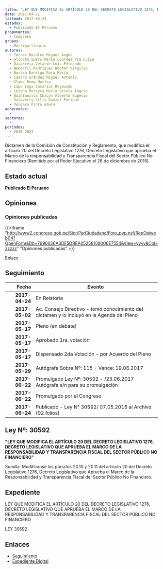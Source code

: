 ```yaml
---
title: "LEY QUE MODIFICA EL ARTÍCULO 20 DEL DECRETO LEGISLATIVO 1276, DECRETO LEGISLATIVO QUE APRUEBA EL MARCO DE LA RESPONSABILIDAD Y TRANSPARENCIA FISCAL DEL SECTOR PÚBLICO NO FINANCIERO"
date: 2017-04-21
lastmod: 2017-06-24
estados: 
  - Publicado El Peruano
proponentes: 
  - Congreso
grupos: 
  - Multipartidario
autores: 
  - Torres Morales Miguel Ángel
  - Alcorta Suero María Lourdes Pía Luisa
  - Galarreta Velarde Luis Fernando
  - Becerril Rodríguez Héctor Virgilio
  - Bartra Barriga Rosa María
  - Castro Grández Miguel Antonio
  - Glave Remy Marisa
  - Lapa Inga Zacarías Reymundo
  - Letona Pereyra María Úrsula Ingrid
  - Quintanilla Chacón Alberto Eugenio
  - Salaverry Villa Daniel Enrique
  - Vergara Pinto Edwin
adherentes: 
  - 
sectores: 
  - 
periodos: 
  - 2016-2021
---
```


Dictamen de la Comisión de Constitución y Reglamento, que modifica el artículo 20 del Decreto Legislativo 1276, Decreto Legislativo que aprueba el Marco de la responsabilidad y Transparencia Fiscal del Sector Público No Financiero (Remitido por el Poder Ejecutivo el 26 de diciembre de 2016).


## Estado actual

**Publicado El Peruano**

## Opiniones

### Opiniones publicadas

{{<iframe "http://www2.congreso.gob.pe/Sicr/ParCiudadana/Foro_pvp.nsf/RepOpiweb04?OpenForm&Db=7696036A3DE5DBEA05258109006E7554&View=yyyy&Col=zzzzz" "Opiniones publicadas" >}}

[Enlace](http://www2.congreso.gob.pe/Sicr/ParCiudadana/Foro_pvp.nsf/RepOpiweb04?OpenForm&Db=7696036A3DE5DBEA05258109006E7554&View=yyyy&Col=zzzzz)

## Seguimiento

| Fecha | Evento |
|------:|--------|
| **2017-04-24** | En Relatoría|
| **2017-05-02** | Ac. Consejo Directivo - tomó conocimiento del dictamen y lo incluyó en la Agenda del Pleno|
| **2017-05-17** | Pleno (en debate)|
| **2017-05-17** | Aprobado 1ra. votación|
| **2017-05-17** | Dispensado 2da Votación - por Acuerdo del Pleno|
| **2017-05-29** | Autógrafa Sobre Nº: 115 - Vence: 19.06.2017|
| **2017-06-22** | Promulgado Ley Nº: 30592 - /23.06.2017 Autógrafa s/n para su promulgación|
| **2017-06-22** | Promulgado por el Congreso|
| **2017-06-24** | Publicado - Ley N° 30592/ 07.05.2018 al Archivo (92 folios)|

## Ley Nº: 30592

**"LEY QUE MODIFICA EL ARTÍCULO 20 DEL DECRETO LEGISLATIVO 1276, DECRETO LEGISLATIVO QUE APRUEBA EL MARCO DE LA RESPONSABILIDAD Y TRANSPARENCIA FISCAL DEL SECTOR PÚBLICO NO FINANCIERO"**

Sumilla: Modifícanse los párrafos 20.10 y 20.11 del artículo 20 del Decreto Legislativo 1276, Decreto Legislativo que Aprueba el Marco de la Responsabilidad y Transparencia Fiscal del Sector Público No Financiero.


## Expediente

LEY QUE MODIFICA EL ARTÍCULO 20 DEL DECRETO LEGISLATIVO 1276, DECRETO LEGISLATIVO QUE APRUEBA EL MARCO DE LA RESPONSABILIDAD Y TRANSPARENCIA FISCAL DEL SECTOR PÚBLICO NO FINANCIERO

LEY 30592


## Enlaces 

- [Seguimiento](http://www2.congreso.gob.pe/Sicr/TraDocEstProc/CLProLey2016.nsf/f7fff46988ca05b1052578e100829cc7/6818ea893453892b0525810c0053de93?OpenDocument)
- [Expediente Digital](http://www2.congreso.gob.pehttp://www2.congreso.gob.pe/Sicr/TraDocEstProc/CLProLey2016.nsf/f7fff46988ca05b1052578e100829cc7/6818ea893453892b0525810c0053de93?OpenDocument&Click=05257FB7005EB655.eb71d0cf91d8294e05256cdf006b5706/$Body/0.1C6C)
